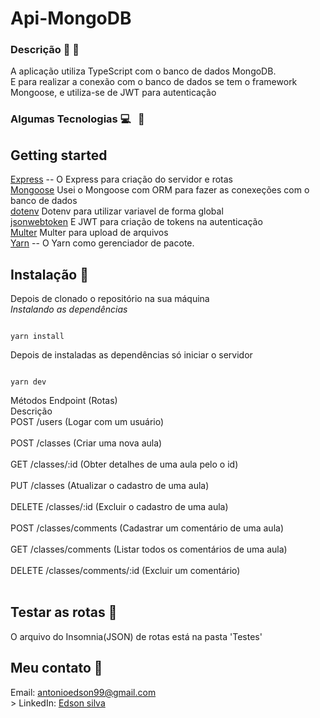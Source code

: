 # Api-MongoDB

### Descrição :memo: :page_facing_up:
A aplicação utiliza TypeScript com o banco de dados MongoDB. <br>
E para realizar a conexão com o banco de dados se tem o framework Mongoose, e utiliza-se de JWT para autenticação

### Algumas Tecnologias 💻   &nbsp; :iphone: <br>

## Getting started
[Express](https://expressjs.com/pt-br/) -- O Express para criação do servidor e rotas <br>
[Mongoose](https://www.mongodb.com/) Usei o Mongoose com ORM para fazer as conexeções com o banco de dados <br>
[dotenv](https://www.npmjs.com/package/dotenv) Dotenv para utilizar variavel de forma global <br>
[jsonwebtoken](https://jwt.io/) E JWT para criação de tokens na autenticação <br>
[Multer](https://www.npmjs.com/package/multer) Multer para upload de arquivos <br>
[Yarn](https://yarnpkg.com/) -- O Yarn como gerenciador de pacote. <br>


## Instalação :wrench:
Depois de clonado o repositório na sua máquina<br>
*Instalando as dependências*
```

yarn install

```

Depois de instaladas as dependências só iniciar o servidor<br>
```

yarn dev

```
Métodos	Endpoint (Rotas)	<br>Descrição <br>
POST	/users	(Logar com um usuário) <br><br>
POST	/classes	(Criar uma nova aula) <br><br>
GET	/classes/:id	(Obter detalhes de uma aula pelo o id) <br><br>
PUT	/classes	(Atualizar o cadastro de uma aula)<br><br>
DELETE	/classes/:id	(Excluir o cadastro de uma aula) <br><br>
POST	/classes/comments	(Cadastrar um comentário de uma aula) <br><br>
GET	/classes/comments	(Listar todos os comentários de uma aula) <br><br>
DELETE	/classes/comments/:id	(Excluir um comentário) <br><br>
		


## Testar as rotas :wrench:

O arquivo do Insomnia(JSON) de rotas está na pasta 'Testes'


## Meu contato :iphone:
Email: antonioedson99@gmail.com <br>>
LinkedIn: [Edson silva](https://www.linkedin.com/in/edson-da-silva-882608135/)

